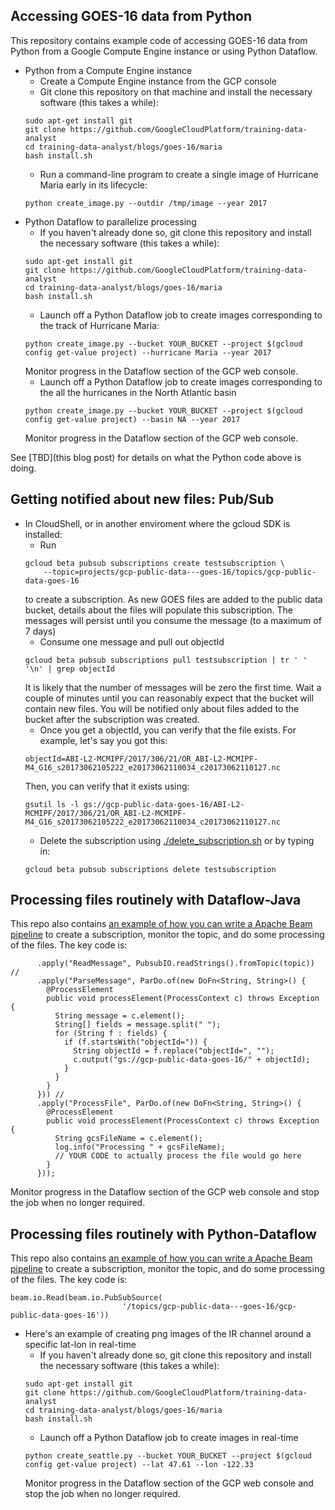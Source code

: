 ## Accessing GOES-16 data from Python

This repository contains example code of accessing GOES-16 data from Python from a Google Compute Engine instance or using Python Dataflow.

* Python from a Compute Engine instance
  * Create a Compute Engine instance from the GCP console
  * Git clone this repository on that machine and install the necessary software (this takes a while):
  ```
  sudo apt-get install git
  git clone https://github.com/GoogleCloudPlatform/training-data-analyst
  cd training-data-analyst/blogs/goes-16/maria
  bash install.sh
  ```
  * Run a command-line program to create a single image of Hurricane Maria early in its lifecycle:
  ```
  python create_image.py --outdir /tmp/image --year 2017
  ```
* Python Dataflow to parallelize processing
  * If you haven't already done so, git clone this repository and install the necessary software  (this takes a while):
  ```
  sudo apt-get install git
  git clone https://github.com/GoogleCloudPlatform/training-data-analyst
  cd training-data-analyst/blogs/goes-16/maria
  bash install.sh
  ```
  * Launch off a Python Dataflow job to create images corresponding to the track of Hurricane Maria:
  ```
  python create_image.py --bucket YOUR_BUCKET --project $(gcloud config get-value project) --hurricane Maria --year 2017
  ```
  Monitor progress in the Dataflow section of the GCP web console.
  * Launch off a Python Dataflow job to create images corresponding to the all the hurricanes in the North Atlantic basin
  ```
  python create_image.py --bucket YOUR_BUCKET --project $(gcloud config get-value project) --basin NA --year 2017
  ```
  Monitor progress in the Dataflow section of the GCP web console.

See [TBD](this blog post) for details on what the Python code above is doing.

## Getting notified about new files: Pub/Sub
* In CloudShell, or in another enviroment where the gcloud SDK is installed:
  * Run 
  ```
  gcloud beta pubsub subscriptions create testsubscription \
      --topic=projects/gcp-public-data---goes-16/topics/gcp-public-data-goes-16
  ```
  to create a subscription. As new GOES files are added to the public data bucket, details about the files will populate
  this subscription. The messages will persist until you consume the message (to a maximum of 7 days)
  * Consume one message and pull out objectId
  ```
  gcloud beta pubsub subscriptions pull testsubscription | tr ' ' '\n' | grep objectId
  ```
  It is likely that the number of messages will be zero the first time. Wait a couple of minutes until you can reasonably
  expect that the bucket will contain new files. You will be notified only about files added to the bucket after the
  subscription was created.
  * Once you get a objectId, you can verify that the file exists. For example, let's say you got this:
   ```
   objectId=ABI-L2-MCMIPF/2017/306/21/OR_ABI-L2-MCMIPF-M4_G16_s20173062105222_e20173062110034_c20173062110127.nc
   ```
   Then, you can verify that it exists using:
   ```
   gsutil ls -l gs://gcp-public-data-goes-16/ABI-L2-MCMIPF/2017/306/21/OR_ABI-L2-MCMIPF-M4_G16_s20173062105222_e20173062110034_c20173062110127.nc
   ```
  * Delete the subscription using [./delete_subscription.sh](./delete_subscription.sh) or by typing in:
  ```
  gcloud beta pubsub subscriptions delete testsubscription
  ```

## Processing files routinely with Dataflow-Java
This repo also contains [an example of how you can write a Apache Beam pipeline](./src/src/com/google/cloud/public_datasets/goes16/ListenPipeline.java) to create a subscription, monitor the topic, and do some processing of the files. The key code is:
```
      .apply("ReadMessage", PubsubIO.readStrings().fromTopic(topic)) //
      .apply("ParseMessage", ParDo.of(new DoFn<String, String>() {
        @ProcessElement
        public void processElement(ProcessContext c) throws Exception {
          String message = c.element();
          String[] fields = message.split(" ");
          for (String f : fields) {
            if (f.startsWith("objectId=")) {
              String objectId = f.replace("objectId=", "");
              c.output("gs://gcp-public-data-goes-16/" + objectId);
            }
          }
        }
      })) //
      .apply("ProcessFile", ParDo.of(new DoFn<String, String>() {
        @ProcessElement
        public void processElement(ProcessContext c) throws Exception {
          String gcsFileName = c.element();
          log.info("Processing " + gcsFileName);
          // YOUR CODE to actually process the file would go here
        }
      }));
```
Monitor progress in the Dataflow section of the GCP web console and stop the job when no longer required.
 
## Processing files routinely with Python-Dataflow

This repo also contains [an example of how you can write a Apache Beam pipeline](./maria/create_seattle.py) to create a subscription, monitor the topic, and do some processing of the files. The key code is:
  ```
  beam.io.Read(beam.io.PubSubSource(
                           '/topics/gcp-public-data---goes-16/gcp-public-data-goes-16'))
  ```

* Here's an example of creating png images of the IR channel around a specific lat-lon in real-time
  * If you haven't already done so, git clone this repository and install the necessary software  (this takes a while):
  ```
  sudo apt-get install git
  git clone https://github.com/GoogleCloudPlatform/training-data-analyst
  cd training-data-analyst/blogs/goes-16/maria
  bash install.sh
  ```
  * Launch off a Python Dataflow job to create images in real-time
  ```
  python create_seattle.py --bucket YOUR_BUCKET --project $(gcloud config get-value project) --lat 47.61 --lon -122.33
  ```
  Monitor progress in the Dataflow section of the GCP web console and stop the job when no longer required.
